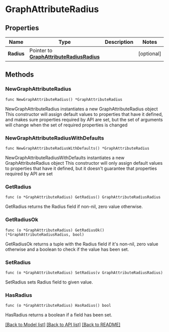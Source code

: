 # GraphAttributeRadius

## Properties

Name | Type | Description | Notes
------------ | ------------- | ------------- | -------------
**Radius** | Pointer to [**GraphAttributeRadiusRadius**](GraphAttributeRadiusRadius.md) |  | [optional] 

## Methods

### NewGraphAttributeRadius

`func NewGraphAttributeRadius() *GraphAttributeRadius`

NewGraphAttributeRadius instantiates a new GraphAttributeRadius object
This constructor will assign default values to properties that have it defined,
and makes sure properties required by API are set, but the set of arguments
will change when the set of required properties is changed

### NewGraphAttributeRadiusWithDefaults

`func NewGraphAttributeRadiusWithDefaults() *GraphAttributeRadius`

NewGraphAttributeRadiusWithDefaults instantiates a new GraphAttributeRadius object
This constructor will only assign default values to properties that have it defined,
but it doesn't guarantee that properties required by API are set

### GetRadius

`func (o *GraphAttributeRadius) GetRadius() GraphAttributeRadiusRadius`

GetRadius returns the Radius field if non-nil, zero value otherwise.

### GetRadiusOk

`func (o *GraphAttributeRadius) GetRadiusOk() (*GraphAttributeRadiusRadius, bool)`

GetRadiusOk returns a tuple with the Radius field if it's non-nil, zero value otherwise
and a boolean to check if the value has been set.

### SetRadius

`func (o *GraphAttributeRadius) SetRadius(v GraphAttributeRadiusRadius)`

SetRadius sets Radius field to given value.

### HasRadius

`func (o *GraphAttributeRadius) HasRadius() bool`

HasRadius returns a boolean if a field has been set.


[[Back to Model list]](../README.md#documentation-for-models) [[Back to API list]](../README.md#documentation-for-api-endpoints) [[Back to README]](../README.md)


